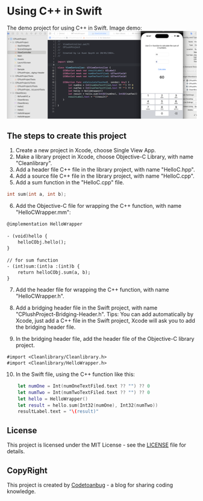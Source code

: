 # Using C++ in Swift
The demo project for using C++ in Swift.
Image demo:
![Image demo](images/sample.png)
## The steps to create this project
1. Create a new project in Xcode, choose Single View App.
2. Make a library project in Xcode, choose Objective-C Library, with name "Cleanlibrary".
3. Add a header file C++ file in the library project, with name "HelloC.hpp".
4. Add a source file C++ file in the library project, with name "HelloC.cpp".
5. Add a sum function in the "HelloC.cpp" file.
```cpp
int sum(int a, int b);
```
6. Add the Objective-C file for wrapping the C++ function, with name "HelloCWrapper.mm":
```objc
@implementation HelloWrapper

- (void)hello {
    helloCObj.hello();
}

// for sum function
- (int)sum:(int)a :(int)b {
    return helloCObj.sum(a, b);
}
```

7. Add the header file for wrapping the C++ function, with name "HelloCWrapper.h".

8. Add a bridging header file in the Swift project, with name "CPlushProject-Bridging-Header.h".
Tips: You can add automatically by Xcode, just add a C++ file in the Swift project, Xcode will ask you to add the bridging header file.
9. In the bridging header file, add the header file of the Objective-C library project.
```objc
#import <Cleanlibrary/Cleanlibrary.h>
#import <Cleanlibrary/HelloWrapper.h>
```

10. In the Swift file, using the C++ function like this:
```swift
    let numOne = Int(numOneTextFiled.text ?? "") ?? 0
    let numTwo = Int(numTwoTextFiled.text ?? "") ?? 0
    let hello = HelloWrapper()
    let result = hello.sum(Int32(numOne), Int32(numTwo))
    resultLabel.text = "\(result)"
```

## License
This project is licensed under the MIT License - see the [LICENSE](LICENSE) file for details.

## CopyRight
This project is created by [Codetoanbug](https://codetoanbug.com) - a blog for sharing coding knowledge.